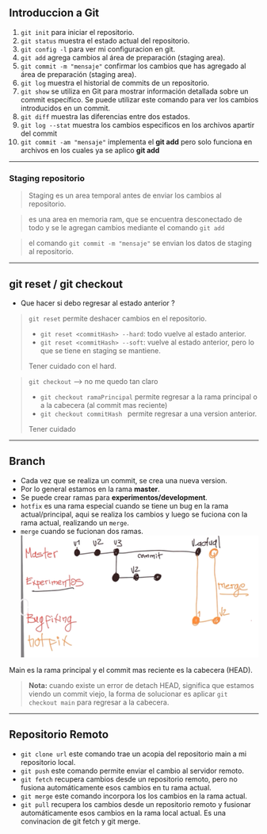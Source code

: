 ## Introduccion a Git

1. ```git init``` para iniciar el repositorio.
1. ```git status``` muestra el estado actual del repositorio.
1. ```git config -l``` para ver mi configuracion en git.
1. ```git add```  agrega cambios al área de preparación (staging area).
1. ```git commit -m "mensaje"``` confirmar los cambios que has agregado al área de preparación (staging area).
1. ```git log``` muestra el historial de commits de un repositorio.
1. ```git show```  se utiliza en Git para mostrar información detallada sobre un commit específico. Se puede utilizar este comando para ver los cambios introducidos en un commit.
8. ```git diff``` muestra las diferencias entre dos estados. 
9. ```git log --stat``` muestra los cambios especificos en los archivos apartir del commit
10. ```git commit -am "mensaje"``` implementa el **git add** pero solo funciona en archivos en los cuales ya se aplico **git add**

---
### Staging repositorio
> Staging es un area temporal antes de enviar los cambios al repositorio.

> es una area en memoria ram, que se encuentra desconectado de todo y se le agregan cambios mediante el comando ```git add```

> el comando ```git commit -m "mensaje"``` se envian los datos de staging al repositorio.

---

## git reset / git checkout

- Que hacer si debo regresar al estado anterior ?
> ```git reset``` permite deshacer cambios en el repositorio. 
> - ```git reset <commitHash> --hard```: todo vuelve al estado anterior.
> - ```git reset <commitHash> --soft```: vuelve al estado anterior, pero lo que se tiene en staging se mantiene.
>
> Tener cuidado con el hard.

> ```git checkout``` --> no me quedo tan claro
> - ```git checkout ramaPrincipal``` permite regresar a la rama principal o a la cabecera (al commit mas reciente)
> - ```git checkout commitHash ``` permite regresar a una version anterior. 
> 
> Tener cuidado

---
## Branch

* Cada vez que se realiza un commit, se crea una nueva version.
* Por lo general estamos en la rama **master**.
* Se puede crear ramas para **experimentos/development**.
* ```hotfix``` es una rama especial cuando se tiene un bug en la rama actual/principal, aqui se realiza los cambios y luego se fuciona con la rama actual, realizando un ```merge```.
* ```merge``` cuando se fucionan dos ramas. 
![Alt text](image.png)

Main es la rama principal y el commit mas reciente es la cabecera (HEAD).
> **Nota:** cuando existe un error de detach HEAD, significa que estamos viendo un commit viejo, la forma de solucionar es aplicar ```git checkout main``` para regresar a la cabecera.


---

## Repositorio Remoto

* ```git clone url``` este comando trae un acopia del repositorio main a mi repositorio local.
* ```git push``` este comando permite enviar el cambio al servidor remoto.
* ```git fetch``` recupera cambios desde un repositorio remoto, pero no fusiona automáticamente esos cambios en tu rama actual.
* ```git merge``` este comando incorpora los los cambios en la rama actual.
* ```git pull``` recupera los cambios desde un repositorio remoto y fusionar automáticamente esos cambios en la rama local actual. Es una convinacion de git fetch y git merge.
